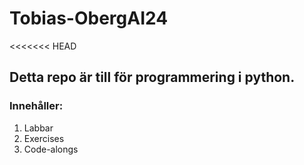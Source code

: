 # Tobias-ObergAI24
<<<<<<< HEAD
## Detta repo är till för programmering i python.
### Innehåller: 
1. Labbar 
2. Exercises
3. Code-alongs
